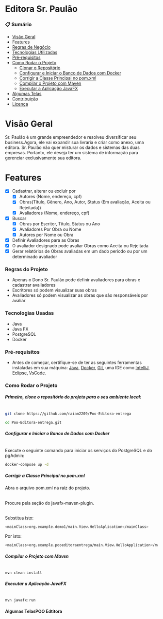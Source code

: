 # Editora Sr. Paulão

### 📋 Sumário


* [Visão Geral](#visão-geral)
* [Features](#features)
* [Regras de Negócio](#-regras-de-negócio)
* [Tecnologias Utilizadas](#-tecnologias-utilizadas)
* [Pré-requisitos](#-pré-requisitos)
* [Como Rodar o Projeto](#-como-rodar-o-projeto)
    * [Clonar o Repositório](#clonar-o-repositório)
    * [Configurar e Iniciar o Banco de Dados com Docker](#configurar-e-iniciar-o-banco-de-dados-com-docker)
    * [Corrigir a Classe Principal no pom.xml](#corrigir-a-classe-principal-no-pomxml)
    * [Compilar o Projeto com Maven](#compilar-o-projeto-com-maven)
    * [Executar a Aplicação JavaFX](#executar-a-aplicação-javafx)
* [Algumas Telas](#-algumas-telas)
* [Contribuição](#-contribuição)
* [Licença](#-licença)

# Visão Geral
Sr. Paulão é um grande empreendedor e resolveu diversificar seu business.Agora, ele vai expandir sua livraria e criar como anexo, uma editora.
Sr. Paulão não quer misturar os dados e sistemas das duas empresas. Portanto, ele deseja ter um sistema de informação para gerenciar exclusivamente sua editora.

# Features

- [X] Cadastrar, alterar ou excluir por
    - [X] Autores (Nome, endereço, cpf)
    - [X] Obras(Título, Gênero, Ano, Autor, Status (Em avaliação, Aceita ou Rejeitada))
    - [X] Avaliadores (Nome, endereço, cpf)
- [X] Buscar
    - [X] Obras por Escritor, Título, Status ou Ano
    - [X] Avaliadores  Por Obra ou Nome
    - [X] Autores por Nome ou Obra
- [X] Definir Avaliadores para as Obras
- [X] O avaliador designado pode avaliar Obras como Aceita ou Rejeitada
- [X] Gerar relatórios de Obras avaliadas em um dado período ou por um determinado avaliador

### Regras do Projeto

- Apenas o Dono Sr. Paulão pode definir avaliadores para obras e cadastrar avaliadores
- Escritores só podem visualizar suas obras
- Avaliadores só podem visualizar as obras que são responsáveis por avaliar

### Tecnologias Usadas

- Java
- Java FX
- PostgreSQL
- Docker

### Pré-requisitos

- Antes de começar, certifique-se de ter as seguintes ferramentas instaladas em sua máquina: [Java](https://www.oracle.com/java/technologies/downloads/), [Docker](https://www.docker.com/products/docker-desktop/), [Git](https://git-scm.com/downloads), uma IDE como [IntelliJ](https://www.jetbrains.com/pt-br/idea/download/other.html), [Eclipse](https://www.eclipse.org/downloads), [VsCode](https://code.visualstudio.com/Download).

### Como Rodar o Projeto


##### Primeiro, clone o repositório do projeto para o seu ambiente local:
#
```sh
git clone https://github.com/raian2209/Poo-Editora-entrega
```
```sh
cd Poo-Editora-entrega.git
```
##### Configurar e Iniciar o Banco de Dados com Docker
#
Execute o seguinte comando para iniciar os serviços do PostgreSQL e do pgAdmin:
```sh
docker-compose up -d
```

##### Corrigir a Classe Principal no pom.xml

Abra o arquivo pom.xml na raiz do projeto.
######
Procure pela seção <plugin> do javafx-maven-plugin.
######
Substitua isto:
```sh
<mainClass>org.example.demo1/main.View.HelloAplication</mainClass>
```
Por isto:
```sh
<mainClass>org.example.pooeditoraentrega/main.View.HelloApplication</mainClass>
```

##### Compilar o Projeto com Maven
#
```sh
mvn clean install
```

##### Executar a Aplicação JavaFX
#
```sh
mvn javafx:run
```

#### Algumas TelasPOO Edtitora   
